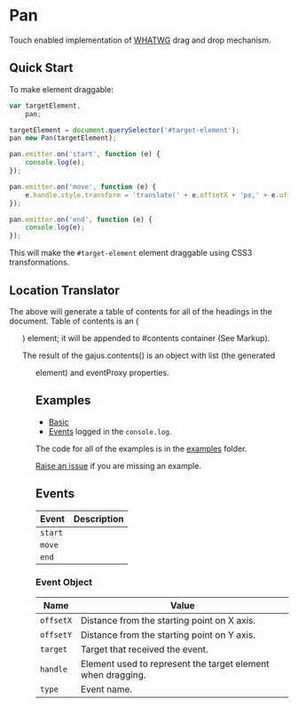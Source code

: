 # Pan

Touch enabled implementation of [WHATWG](https://html.spec.whatwg.org/#dnd) drag and drop mechanism.

## Quick Start

To make element draggable:

```js
var targetElement,
    pan;

targetElement = document.querySelector('#target-element');
pan new Pan(targetElement);

pan.emitter.on('start', function (e) {
    console.log(e);
});

pan.emitter.on('move', function (e) {
    e.handle.style.transform = 'translate(' + e.offsetX + 'px,' + e.offsetY + 'px)';
});

pan.emitter.on('end', function (e) {
    console.log(e);
});
```

This will make the `#target-element` element draggable using CSS3 transformations.

## Location Translator

The above will generate a table of contents for all of the headings in the document. Table of contents is an (<ol>) element; it will be appended to #contents container (See Markup).

The result of the gajus.contents() is an object with list (the generated <ol> element) and eventProxy properties.


## Examples

* [Basic](http://gajus.com/sandbox/pan/examples/basic/)
* [Events](http://gajus.com/sandbox/pan/examples/events/) logged in the `console.log`.

The code for all of the examples is in the [examples](./examples/) folder.

[Raise an issue](https://github.com/gajus/pan/issues) if you are missing an example.

## Events

| Event | Description |
| --- | --- |
| `start` |  |
| `move` |  |
| `end` |  |

### Event Object

| Name | Value |
| --- | --- |
| `offsetX` | Distance from the starting point on X axis. |
| `offsetY` | Distance from the starting point on Y axis. |
| `target` | Target that received the event. |
| `handle` | Element used to represent the target element when dragging. |
| `type` | Event name. |